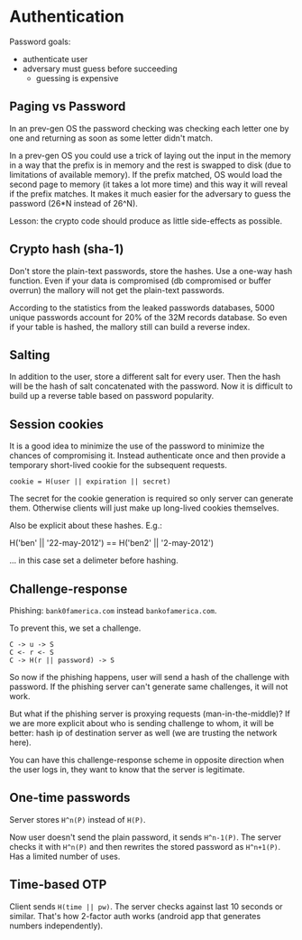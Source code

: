 # Authentication


Password goals:

- authenticate user
- adversary must guess before succeeding
  * guessing is expensive


## Paging vs Password

In an prev-gen OS the password checking was checking each letter one by one and
returning as soon as some letter didn't match.

In a prev-gen OS you could use a trick of laying out the input in the memory in
a way that the prefix is in memory and the rest is swapped to disk (due to
limitations of available memory). If the prefix matched, OS would load the
second page to memory (it takes a lot more time) and this way it will reveal if
the prefix matches. It makes it much easier for the adversary to guess the
password (26*N instead of 26^N).

Lesson: the crypto code should produce as little side-effects as possible.

## Crypto hash (sha-1)

Don't store the plain-text passwords, store the hashes. Use a one-way hash
function. Even if your data is compromised (db compromised or buffer overrun)
the mallory will not get the plain-text passwords.

According to the statistics from the leaked passwords databases, 5000 unique
passwords account for 20% of the 32M records database. So even if your table is
hashed, the mallory still can build a reverse index.

## Salting

In addition to the user, store a different salt for every user. Then the hash
will be the hash of salt concatenated with the password. Now it is difficult to
build up a reverse table based on password popularity.


## Session cookies

It is a good idea to minimize the use of the password to minimize the chances of
compromising it. Instead authenticate once and then provide a temporary
short-lived cookie for the subsequent requests.

    cookie = H(user || expiration || secret)

The secret for the cookie generation is required so only server can generate
them. Otherwise clients will just make up long-lived cookies themselves.

Also be explicit about these hashes. E.g.:

   H('ben' || '22-may-2012') == H('ben2' || '2-may-2012')

... in this case set a delimeter before hashing.



## Challenge-response

Phishing: `bank0famerica.com` instead `bankofamerica.com`.

To prevent this, we set a challenge.

    C -> u -> S
    C <- r <- S
    C -> H(r || password) -> S

So now if the phishing happens, user will send a hash of the challenge with
password. If the phishing server can't generate same challenges, it will not
work.

But what if the phishing server is proxying requests (man-in-the-middle)? If we
are more explicit about who is sending challenge to whom, it will be better:
hash ip of destination server as well (we are trusting the network here).

You can have this challenge-response scheme in opposite direction when the user
logs in, they want to know that the server is legitimate.


## One-time passwords

Server stores `H^n(P)` instead of `H(P)`.

Now user doesn't send the plain password, it sends `H^n-1(P)`. The server checks
it with `H^n(P)` and then rewrites the stored password as `H^n+1(P)`. Has a
limited number of uses.

## Time-based OTP

Client sends `H(time || pw)`. The server checks against last 10 seconds or
similar. That's how 2-factor auth works (android app that generates numbers
independently).



